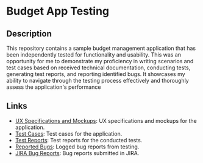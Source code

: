# Budget App Testing

## Description

This repository contains a sample budget management application that has been independently tested for functionality and usability. This was an opportunity for me to demonstrate my proficiency in writing scenarios and test cases based on received technical documentation, conducting tests, generating test reports, and reporting identified bugs. It showcases my ability to navigate through the testing process effectively and thoroughly assess the application's performance

## Links

- [UX Specifications and Mockups](https://github.com/Martabtk/manual_testing_examples/blob/main/UX_Specs.png): UX specifications and mockups for the application.
- [Test Cases](https://docs.google.com/spreadsheets/d/11CLJaDg8iAJ6i0QIIMYN3Ra4EQQ-_iPc/edit?usp=sharing&ouid=113025290438047598550&rtpof=true&sd=true): Test cases for the application.
- [Test Reports](https://docs.google.com/spreadsheets/d/1UAMFtLza0mU1nP7UI8JK9zdXm94P9nXI/edit?usp=sharing&ouid=113025290438047598550&rtpof=true&sd=true): Test reports for the conducted tests.
- [Reported Bugs](https://docs.google.com/spreadsheets/d/12rlrq-tcto4VC7huCowOA5HPJqYLBtpu/edit?usp=sharing&ouid=113025290438047598550&rtpof=true&sd=true): Logged bug reports from testing.
- [JIRA Bug Reports](https://drive.google.com/drive/folders/1GglPppQT9fQdYuoqHn1Ou5it5HREB1su?usp=sharing): Bug reports submitted in JIRA.




